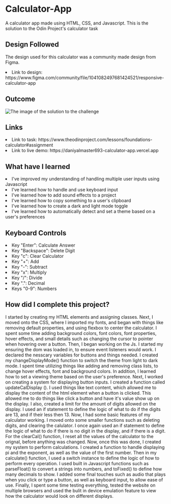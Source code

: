 # Calculator-App
A calculator app made using HTML, CSS, and Javascript. This is the solution to the Odin Project's calculator task

<h2> Design Followed </h2>

<p> The design used for this calculator was a community made design from Figma. </p>
<li> Link to design: https://www.figma.com/community/file/1041082497681424521/responsive-calculator-app </li>

<h2> Outcome </h2>

<img src="https://i.imgur.com/oDFZ66f.png" alt="The image of the solution to the challenge">

<h2> Links </h2>

<li> Link to task: https://www.theodinproject.com/lessons/foundations-calculator#assignment </li>
<li> Link to live demo: https://daniyalmaster693-calculator-app.vercel.app </li>

<h2> What have I learned </h2>

<li> I've improved my understanding of handling multiple user inputs using Javascript </li>
<li> I've learned how to handle and use keyboard input </li>
<li> I've learned how to add sound effects to a project </li>
<li> I've learned how to copy something to a user's clipboard </li>
<li> I've learned how to create a dark and light mode toggle </li>
<li> I've learned how to automatically detect and set a theme based on a user's preferences </li>

<h2> Keyboard Controls </h2>

<li> Key "Enter": Calculate Answer </li>
<li> Key "Backspace": Delete Digit </li>
<li> Key "c": Clear Calculator </li>
<li> Key "+": Add </li>
<li> Key "-": Subtract </li>
<li> Key "x": Multiply </li>
<li> Key "/": Divide </li>
<li> Key ".": Decimal </li>
<li> Keys "0-9": Numbers </li>

<h2> How did I complete this project? </h2>

<p> I started by creating my HTML elements and assigning classes. Next, I moved onto the CSS, where I imported my fonts, and began with things like removing default properties, and using flexbox to center the calculator. I spent some time adding background colors, font colors, font properties, hover effects, and small details such as changing the cursor to pointer when hovering over a button. Then, I began working on the Js. I started my ensuring the dom was loaded in, to ensure event listeners would work. I declared the nesscary variables for buttons and things needed. I created my changeDisplayMode() function to switch the theme from light to dark mode. I spent time utilizing things like adding and removing class lists, to change hover effects, font and background colors. In addition, I learned how to set a viewing theme based on the user's preference. Next, I worked on creating a system for displaying button inputs. I created a function called updateCalDisplay (). I used things like text content, which allowed me to display the content of the html element when a button is clicked. This allowed me to do things like click a button and have it's value show up on the display. I also, created a limit for the amount of digits allowed on the display. I used an if statement to define the logic of what to do if the digits are 13, and if their less then 13. Now, I had some basic features of my calculator working. I moved onto some smaller functions such as deleting digits, and clearing the calulator. I once again used an if statement to define the logic of what to do if there is no digit in the display, and if there is a digit. For the clearCal() function, I reset all the values of the calculator to the orignal, before anything was changed. Now, once this was done, I created my system to perform calculations. I created a function to handle displaying pi and the exponent, as well as the value of the first number. Then in my calculate() function, I used a switch instance to define the logic of how to perform every operation. I used built in Javascript functions such as parseFloat() to convert a strings into numbers, and toFixed() to define how many decimals to show. I added some final touches such as audio that plays when you click or type a button, as well as keyboard input, to allow ease of use. Finally, I spent some time testing everything, tested the website on multiple browsers and used the bulit in device emulation feature to view how the calculator would look on different displays. </p>
